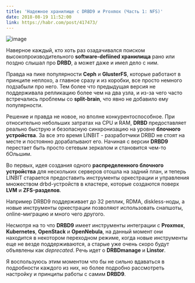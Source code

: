 ```yaml
---
title: 'Надежное хранилище с DRBD9 и Proxmox (Часть 1: NFS)'
date: 2018-08-19 11:52:00
link: https://habr.com/post/417473/
---
```


![image](https://go.ahead.it/wp-content/uploads/2017/05/drbd.jpg)

Наверное каждый, кто хоть раз озадачивался поиском высокопроизводительного **software-defiined хранилища** рано или поздно слышал про **DRBD**, а может даже и имел дело с ним.

Правда на пике популярности **Ceph** и **GlusterFS**, которые работают в принципе неплохо, а главное сразу и из коробки, все просто немного подзабыли про него. Тем более что предыдущая версия не поддерживала репликацию более чем на два узла, и из-за чего часто встречались проблемы со **split-brain**, что явно не добавило ему популярности.

Решение и правда не новое, но вполне конкурентоспособное. При относительно небольших затратах на CPU и RAM, **DRBD** предоставляет реально быструю и безопасную синхронизацию на уровне **блочного устройства**. За все это время LINBIT - разработчики DRBD не стоят на месте и постоянно дорабатывают его. Начиная с версии **DRBD9** перестает быть просто сетевым зеркалом и становится чем-то бОльшим.

Во первых, идея создания одного **распределенного блочного устройства** для нескольких серверов отошла на задний план, и теперь LINBIT старается предоставить инструменты оркестрации и управления множеством drbd-устройств в кластере, которые создаются поверх **LVM** и **ZFS-разделов**.

Например DRBD9 поддерживает до 32 реплик, RDMA, diskless-ноды, а новые инструменты оркестрации позволяют использовать снапшоты, online-миграцию и много чего другого.

Несмотря на то что **DRBD9** имеет инструменты интеграции с **Proxmox**, **Kubernetes**, **OpenStack** и **OpenNebula**, на данный момент они находится в некотором переходном режиме, когда новые инструменты еще не везде поддерживаются, а старые уже очень скоро будут объявлены как *deprecated*. Речь идет о **DRBDmanage** и **Linstor**.

Я воспользуюсь этим моментом что бы не сильно вдаваться в подробности каждого из них, но более подробно рассмотреть настройку и принципы работы с самим **DRBD9**.<!-- more -->
